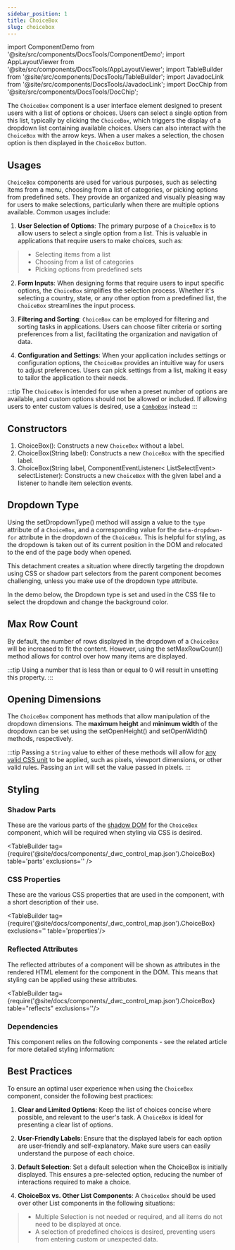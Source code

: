 ```yaml
---
sidebar_position: 1
title: ChoiceBox
slug: choicebox
---
```


import ComponentDemo from '@site/src/components/DocsTools/ComponentDemo';
import AppLayoutViewer from '@site/src/components/DocsTools/AppLayoutViewer';
import TableBuilder from '@site/src/components/DocsTools/TableBuilder';
import JavadocLink from '@site/src/components/DocsTools/JavadocLink';
import DocChip from '@site/src/components/DocsTools/DocChip';

<DocChip tooltipText="This component will render with a shadow DOM, an API built into the browser that facilitates encapsulation." label="Shadow" component="a" href="../../glossary#shadow-dom" target="_blank" clickable={true} iconName="shadow" />

<DocChip tooltipText="The name of the web component that will render in the DOM." label="dwc-choicebox" clickable={false} iconName='code'/>

<JavadocLink type="foundation" location="com/webforj/component/list/ChoiceBox" top='true'/>

The `ChoiceBox` component is a user interface element designed to present users with a list of options or choices. Users can select a single option from this list, typically by clicking the `ChoiceBox`, which triggers the display of a dropdown list containing available choices. Users can also interact with the `ChoiceBox` with the arrow keys. When a user makes a selection, the chosen option is then displayed in the `ChoiceBox` button. 

<!-- <AppLayoutViewer url='https://demo.webforj.com/webapp/controlsamples?class=componentdemos.choiceboxdemos.ChoiceBoxDemo' mobile='false'/>
<ComponentDemo
frame="hidden"
javaE='https://raw.githubusercontent.com/webforj/ControlSamples/main/src/main/java/componentdemos/choiceboxdemos/ChoiceBoxDemo.java'
cssURL='https://raw.githubusercontent.com/webforj/ControlSamples/main/src/main/resources/css/applayoutstyles/applayout_styles.css'
/> -->

## Usages
`ChoiceBox` components are used for various purposes, such as selecting items from a menu, choosing from a list of categories, or picking options from predefined sets. They provide an organized and visually pleasing way for users to make selections, particularly when there are multiple options available. Common usages include:

1. **User Selection of Options**: The primary purpose of a `ChoiceBox` is to allow users to select a single option from a list. This is valuable in applications that require users to make choices, such as:
  >- Selecting items from a list
  >- Choosing from a list of categories
  >- Picking options from predefined sets

2. **Form Inputs**: When designing forms that require users to input specific options, the `ChoiceBox` simplifies the selection process. Whether it's selecting a country, state, or any other option from a predefined list, the `ChoiceBox` streamlines the input process.

3. **Filtering and Sorting**: `ChoiceBox` can be employed for filtering and sorting tasks in applications. Users can choose filter criteria or sorting preferences from a list, facilitating the organization and navigation of data.

4. **Configuration and Settings**: When your application includes settings or configuration options, the `ChoiceBox` provides an intuitive way for users to adjust preferences. Users can pick settings from a list, making it easy to tailor the application to their needs.

:::tip
The `ChoiceBox` is intended for use when a preset number of options are available, and custom options should not be allowed or included. If allowing users to enter custom values is desired, use a [`ComboBox`](./combo-box.md) instead
:::

## Constructors

1. <JavadocLink type="foundation" location="com/webforj/component/list/ChoiceBox" code='true' suffix='#<init>()'>ChoiceBox()</JavadocLink>: Constructs a new `ChoiceBox` without a label.
2. <JavadocLink type="foundation" location="com/webforj/component/list/ChoiceBox" code='true' suffix='#<init>(java.lang.String)'>ChoiceBox(String label)</JavadocLink>: Constructs a new `ChoiceBox` with the specified label.
3. <JavadocLink type="foundation" location="com/webforj/component/list/ChoiceBox" code='true' suffix='#<init>(java.lang.String,org.dwcj.component.event.ComponentEventListener)'>ChoiceBox(String label, ComponentEventListener< ListSelectEvent> selectListener)</JavadocLink>: Constructs a new `ChoiceBox` with the given label and a listener to handle item selection events.

## Dropdown Type

Using the <JavadocLink type="foundation" location="com/webforj/component/list/DwcSelectDropdown" code='true' suffix='#setDropdownType(java.lang.String)'>setDropdownType()</JavadocLink> method will assign a value to the `type` attribute of a `ChoiceBox`, and a corresponding value for the `data-dropdown-for` attribute in the dropdown of the `ChoiceBox`. This is helpful for styling, as the dropdown is taken out of its current position in the DOM and relocated to the end of the page body when opened.

<!-- ![example type](../_images/choicebox/type.png)
![example type](../_images/choicebox/type_zoomed.png) -->

This detachment creates a situation where directly targeting the
dropdown using CSS or shadow part selectors from the parent component becomes challenging, unless you make use of the dropdown type attribute.

In the demo below, the Dropdown type is set and used in the CSS file to select the dropdown and change the background color.

<ComponentDemo 
path='https://demo.webforj.com/webapp/controlsamples?class=componentdemos.choiceboxdemos.ChoiceBoxDropdownType' 
javaE='https://raw.githubusercontent.com/webforj/ControlSamples/main/src/main/java/componentdemos/choiceboxdemos/ChoiceBoxDropdownType.java'
javaC='https://raw.githubusercontent.com/webforj/ControlSamples/main/src/main/code_snippets/choicebox/DropdownType.txt'
cssURL='https://raw.githubusercontent.com/webforj/ControlSamples/main/src/main/resources/css/comboboxstyles/dropdown_styles.css'
height='250px'
/>

## Max Row Count

By default, the number of rows displayed in the dropdown of a `ChoiceBox` will be increased to fit the content. However, using the <JavadocLink type="foundation" location="com/webforj/component/list/DwcSelectDropdown" code='true' suffix='#setMaxRowCount(int)'>setMaxRowCount()</JavadocLink> method allows for control over how many items are displayed. 

:::tip
Using a number that is less than or equal to 0 will result in unsetting this property.
:::

<ComponentDemo 
path='https://demo.webforj.com/webapp/controlsamples?class=componentdemos.choiceboxdemos.ChoiceBoxMaxRowDemo' 
javaE='https://raw.githubusercontent.com/webforj/ControlSamples/main/src/main/java/componentdemos/choiceboxdemos/ChoiceBoxMaxRowDemo.java'
javaC='https://raw.githubusercontent.com/webforj/ControlSamples/main/src/main/code_snippets/choicebox/MaxRow.txt'
height='250px'
/>

## Opening Dimensions

The `ChoiceBox` component has methods that allow manipulation of the dropdown dimensions. The **maximum height** and **minimum width** of the dropdown can be set using the <JavadocLink type="foundation" location="com/webforj/component/list/DwcSelectDropdown" code='true' suffix='#setOpenHeight(int)'>setOpenHeight()</JavadocLink> and <JavadocLink type="foundation" location="com/webforj/component/list/DwcSelectDropdown" code='true' suffix='#setOpenWidth(int)'>setOpenWidth()</JavadocLink> methods, respectively. 

:::tip
Passing a `String` value to either of these methods will allow for [any valid CSS unit](https://developer.mozilla.org/en-US/docs/Learn/CSS/Building_blocks/Values_and_units) to be applied, such as pixels, viewport dimensions, or other valid rules. Passing an `int` will set the value passed in pixels.
:::

## Styling
<!-- 
### Expanses
There are five `ChoiceBox` expanses that are supported which allow for quick styling without using CSS. Expanses are supported by use of a built-in enum class. <br/>

<ComponentDemo 
path='https://demo.webforj.com/webapp/controlsamples?class=componentdemos.choiceboxdemos.ComboboxExpanseDemo' 
javaE='https://raw.githubusercontent.com/webforj/ControlSamples/main/src/main/java/componentdemos/choiceboxdemos/ComboboxExpanseDemo.java'
javaC='https://raw.githubusercontent.com/webforj/ControlSamples/main/src/main/code_snippets/combobox/Expanse.txt'
cssURL='https://raw.githubusercontent.com/webforj/ControlSamples/main/src/main/resources/css/comboboxstyles/expanse_styles.css' 
height="150px"
/>

### Themes

The `ChoiceBox` component comes with 14 themes built in for quick styling without the use of CSS. Theming is supported by use of a built-in enum class.

<ComponentDemo 
path='https://demo.webforj.com/webapp/controlsamples?class=componentdemos.choiceboxdemos.ComboboxThemeDemo' 
javaE='https://raw.githubusercontent.com/webforj/ControlSamples/main/src/main/java/componentdemos/choiceboxdemos/ComboboxThemeDemo.java'
cssURL='https://raw.githubusercontent.com/webforj/ControlSamples/main/src/main/resources/css/comboboxstyles/theme_styles.css' 
height="170px"
/> -->

### Shadow Parts

These are the various parts of the [shadow DOM](../../glossary#shadow-dom) for the `ChoiceBox` component, which will be required when styling via CSS is desired.

<TableBuilder tag={require('@site/docs/components/_dwc_control_map.json').ChoiceBox} table='parts' exclusions='' />

### CSS Properties

These are the various CSS properties that are used in the component, with a short description of their use.

<TableBuilder tag={require('@site/docs/components/_dwc_control_map.json').ChoiceBox} exclusions='' table='properties'/>

### Reflected Attributes

The reflected attributes of a component will be shown as attributes in the rendered HTML element for the component in the DOM. This means that styling can be applied using these attributes.

<TableBuilder tag={require('@site/docs/components/_dwc_control_map.json').ChoiceBox} table="reflects" exclusions=''/>

### Dependencies

This component relies on the following components - see the related article for more detailed styling information:

<TableBuilder tag='dwc-choicebox' table="dependencies"/>

## Best Practices 

To ensure an optimal user experience when using the `ChoiceBox` component, consider the following best practices:

1. **Clear and Limited Options**: Keep the list of choices concise where possible, and relevant to the user's task. A `ChoiceBox` is ideal for presenting a clear list of options.

2. **User-Friendly Labels**: Ensure that the displayed labels for each option are user-friendly and self-explanatory. Make sure users can easily understand the purpose of each choice.

3. **Default Selection**: Set a default selection when the ChoiceBox is initially displayed. This ensures a pre-selected option, reducing the number of interactions required to make a choice.

4. **ChoiceBox vs. Other List Components**: A `ChoiceBox` should be used over other List components in the following situations:

  >- Multiple Selection is not needed or required, and all items do not need to be displayed at once.
  >- A selection of predefined choices is desired, preventing users from entering custom or unexpected data.